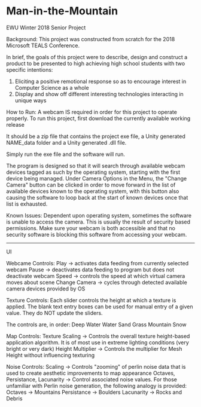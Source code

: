 # Man-in-the-Mountain
EWU Winter 2018 Senior Project

Background: This project was constructed from scratch for the 2018 Microsoft TEALS Conference.

In brief, the goals of this project were to describe, design and construct a product to be presented to high achieving high school students with two specific intentions:

1. Eliciting a positive remotional response so as to encourage interest in Computer Science as a whole
2. Display and show off different interesting technologies interacting in unique ways

How to Run: A webcam IS required in order for this project to operate properly. To run this project, first download the currently available working release

It should be a zip file that contains the project exe file, a Unity generated NAME_data folder and a Unity generated .dll file.

Simply run the exe file and the software will run.

The program is designed so that it will search through available webcam devices tagged as such by the operating system, starting with the first device being managed. Under Camera Options in the Menu, the "Change Camera" button can be clicked in order to move forward in the list of available devices known to the operating system, with this button also causing the software to loop back at the start of known devices once that list is exhausted.

Known Issues: Dependent upon operating system, sometimes the software is unable to access the camera. This is usually the result of security based permissions. Make sure your webcam is both accessible and that no security software is blocking this software from accessing your webcam.

-------------------------------------------------------------
UI

Webcame Controls:
Play -> activates data feeding from currently selected webcam
Pause -> deactivates data feeding to program but does not deactivate webcam
Speed -> controls the speed at which virtual camera moves about scene
Change Camera -> cycles through detected available camera devices provided by OS

Texture Controls:
Each slider controls the height at which a texture is applied.
The blank text entry boxes can be used for manual entry of a given value. They do NOT update the sliders.

The controls are, in order:
Deep Water
Water
Sand
Grass
Mountain
Snow

Map Controls:
Texture Scaling -> Controls the overall texture height-based application algorithm. It is of most use in extreme lighting conditions (very bright or very dark)
Height Multiplier -> Controls the multiplier for Mesh Height without influencing texturing

Noise Controls:
Scaling -> Controls "zooming" of perlin noise data that is used to create aesthetic improvements to map appearance
Octaves, Persistance, Lacunarity -> Control associated noise values. For those unfamiliar with Perlin noise generation, the following analogy is provided:
Octaves -> Mountains
Persistance -> Boulders
Lacunarity -> Rocks and Debris
